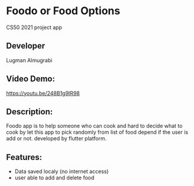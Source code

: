 # Foodo or Food Options

CS50  2021 project app

## Developer
Lugman Almugrabi
## Video Demo: 
https://youtu.be/248B1g9IR98

## Description:

Foodo app is to help someone who can cook and hard to decide
what to cook by let this app to pick randomly from list
of food depend if the user is add or not.
developed by flutter platform.

## Features:
- Data saved localy (no internet access)
- user able to add and delete food 
